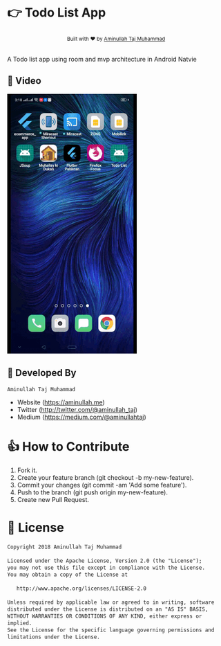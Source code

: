 # :point_right: Todo List App

<div align="center">
  <sub>Built with ❤︎ by
  <a href="https:www.aminullah.me">Aminullah Taj Muhammad</a> 
</div>
<br/>

A Todo list app using room and mvp architecture in Android Natvie 

##  :movie_camera: Video
![](https://github.com/AminullahTajMuhammad/Todo-List-App/blob/master/video/todo%20gif.gif)

## 👨 Developed By

```
Aminullah Taj Muhammad
```
- Website (https://aminullah.me)
- Twitter (http://twitter.com/@aminullah_taj)
- Medium (https://medium.com/@aminullahtaj)

# 👍 How to Contribute
1. Fork it.
2. Create your feature branch (git checkout -b my-new-feature).
3. Commit your changes (git commit -am 'Add some feature').
4. Push to the branch (git push origin my-new-feature).
5. Create new Pull Request.

# 📃 License

    Copyright 2018 Aminullah Taj Muhammad

    Licensed under the Apache License, Version 2.0 (the "License");
    you may not use this file except in compliance with the License.
    You may obtain a copy of the License at

       http://www.apache.org/licenses/LICENSE-2.0

    Unless required by applicable law or agreed to in writing, software
    distributed under the License is distributed on an "AS IS" BASIS,
    WITHOUT WARRANTIES OR CONDITIONS OF ANY KIND, either express or implied.
    See the License for the specific language governing permissions and
    limitations under the License.

